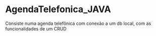 # AgendaTelefonica_JAVA
Consiste numa agenda telefônica com conexão a um db local, com as funcionalidades de um CRUD

